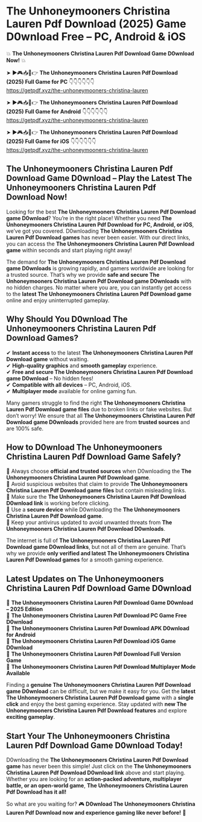 # The Unhoneymooners Christina Lauren Pdf Download (2025) Game D0wnload Free – PC, Android & iOS

💥 **The Unhoneymooners Christina Lauren Pdf Download Game D0wnload Now!** 💥  

➤ ►🎮📥📱👉 **The Unhoneymooners Christina Lauren Pdf Download (2025) Full Game for PC** 👇👇👇👇👇👇  
https://getpdf.xyz/the-unhoneymooners-christina-lauren  

➤ ►🎮📥📱👉 **The Unhoneymooners Christina Lauren Pdf Download (2025) Full Game for Android** 👇👇👇👇👇👇  
https://getpdf.xyz/the-unhoneymooners-christina-lauren  

➤ ►🎮📥📱👉 **The Unhoneymooners Christina Lauren Pdf Download (2025) Full Game for iOS** 👇👇👇👇👇👇  
https://getpdf.xyz/the-unhoneymooners-christina-lauren  

## The Unhoneymooners Christina Lauren Pdf Download Game D0wnload – Play the Latest The Unhoneymooners Christina Lauren Pdf Download Now!

Looking for the best **The Unhoneymooners Christina Lauren Pdf Download game D0wnload**? You’re in the right place! Whether you need **The Unhoneymooners Christina Lauren Pdf Download for PC, Android, or iOS**, we’ve got you covered. D0wnloading **The Unhoneymooners Christina Lauren Pdf Download games** has never been easier. With our direct links, you can access the **The Unhoneymooners Christina Lauren Pdf Download game** within seconds and start playing right away!  

The demand for **The Unhoneymooners Christina Lauren Pdf Download game D0wnloads** is growing rapidly, and gamers worldwide are looking for a trusted source. That’s why we provide **safe and secure The Unhoneymooners Christina Lauren Pdf Download game D0wnloads** with no hidden charges. No matter where you are, you can instantly get access to the **latest The Unhoneymooners Christina Lauren Pdf Download game** online and enjoy uninterrupted gameplay.  

## **Why Should You D0wnload The Unhoneymooners Christina Lauren Pdf Download Games?**  

✔ **Instant access** to the latest **The Unhoneymooners Christina Lauren Pdf Download game** without waiting.  
✔ **High-quality graphics** and **smooth gameplay** experience.  
✔ **Free and secure The Unhoneymooners Christina Lauren Pdf Download game D0wnload** – No hidden fees!  
✔ **Compatible with all devices** – PC, Android, iOS.  
✔ **Multiplayer mode** available for online gaming fun.  

Many gamers struggle to find the right **The Unhoneymooners Christina Lauren Pdf Download game files** due to broken links or fake websites. But don’t worry! We ensure that all **The Unhoneymooners Christina Lauren Pdf Download game D0wnloads** provided here are from **trusted sources** and are 100% safe.  

## **How to D0wnload The Unhoneymooners Christina Lauren Pdf Download Game Safely?**  

📌 Always choose **official and trusted sources** when D0wnloading the **The Unhoneymooners Christina Lauren Pdf Download game**.  
📌 Avoid suspicious websites that claim to provide **The Unhoneymooners Christina Lauren Pdf Download game files** but contain misleading links.  
📌 Make sure the **The Unhoneymooners Christina Lauren Pdf Download D0wnload link** is working before clicking.  
📌 Use a **secure device** while D0wnloading the **The Unhoneymooners Christina Lauren Pdf Download game**.  
📌 Keep your antivirus updated to avoid unwanted threats from **The Unhoneymooners Christina Lauren Pdf Download D0wnloads**.  

The internet is full of **The Unhoneymooners Christina Lauren Pdf Download game D0wnload links**, but not all of them are genuine. That’s why we provide **only verified and latest The Unhoneymooners Christina Lauren Pdf Download games** for a smooth gaming experience.  

## **Latest Updates on The Unhoneymooners Christina Lauren Pdf Download Game D0wnload**  

🔹 **The Unhoneymooners Christina Lauren Pdf Download Game D0wnload – 2025 Edition**  
🔹 **The Unhoneymooners Christina Lauren Pdf Download PC Game Free D0wnload**  
🔹 **The Unhoneymooners Christina Lauren Pdf Download APK D0wnload for Android**  
🔹 **The Unhoneymooners Christina Lauren Pdf Download iOS Game D0wnload**  
🔹 **The Unhoneymooners Christina Lauren Pdf Download Full Version Game**  
🔹 **The Unhoneymooners Christina Lauren Pdf Download Multiplayer Mode Available**  

Finding a **genuine The Unhoneymooners Christina Lauren Pdf Download game D0wnload** can be difficult, but we make it easy for you. Get the **latest The Unhoneymooners Christina Lauren Pdf Download game** with a **single click** and enjoy the best gaming experience. Stay updated with **new The Unhoneymooners Christina Lauren Pdf Download features** and explore **exciting gameplay**.  

## **Start Your The Unhoneymooners Christina Lauren Pdf Download Game D0wnload Today!**  

D0wnloading the **The Unhoneymooners Christina Lauren Pdf Download game** has never been this simple! Just click on the **The Unhoneymooners Christina Lauren Pdf Download D0wnload link** above and start playing. Whether you are looking for an **action-packed adventure, multiplayer battle, or an open-world game**, **The Unhoneymooners Christina Lauren Pdf Download has it all!**  

So what are you waiting for? 🎮 **D0wnload The Unhoneymooners Christina Lauren Pdf Download now and experience gaming like never before!** 🚀  